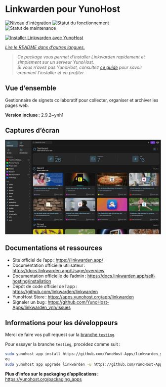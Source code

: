 <!--
Nota bene : ce README est automatiquement généré par <https://github.com/YunoHost/apps/tree/master/tools/readme_generator>
Il NE doit PAS être modifié à la main.
-->

# Linkwarden pour YunoHost

[![Niveau d’intégration](https://apps.yunohost.org/badge/integration/linkwarden)](https://ci-apps.yunohost.org/ci/apps/linkwarden/)
![Statut du fonctionnement](https://apps.yunohost.org/badge/state/linkwarden)
![Statut de maintenance](https://apps.yunohost.org/badge/maintained/linkwarden)

[![Installer Linkwarden avec YunoHost](https://install-app.yunohost.org/install-with-yunohost.svg)](https://install-app.yunohost.org/?app=linkwarden)

*[Lire le README dans d'autres langues.](./ALL_README.md)*

> *Ce package vous permet d’installer Linkwarden rapidement et simplement sur un serveur YunoHost.*  
> *Si vous n’avez pas YunoHost, consultez [ce guide](https://yunohost.org/install) pour savoir comment l’installer et en profiter.*

## Vue d’ensemble

Gestionnaire de signets collaboratif pour collecter, organiser et archiver les pages web.


**Version incluse :** 2.9.2~ynh1

## Captures d’écran

![Capture d’écran de Linkwarden](./doc/screenshots/dashboard.jpg)

## Documentations et ressources

- Site officiel de l’app : <https://linkwarden.app/>
- Documentation officielle utilisateur : <https://docs.linkwarden.app/Usage/overview>
- Documentation officielle de l’admin : <https://docs.linkwarden.app/self-hosting/installation>
- Dépôt de code officiel de l’app : <https://github.com/linkwarden/linkwarden>
- YunoHost Store : <https://apps.yunohost.org/app/linkwarden>
- Signaler un bug : <https://github.com/YunoHost-Apps/linkwarden_ynh/issues>

## Informations pour les développeurs

Merci de faire vos pull request sur la [branche `testing`](https://github.com/YunoHost-Apps/linkwarden_ynh/tree/testing).

Pour essayer la branche `testing`, procédez comme suit :

```bash
sudo yunohost app install https://github.com/YunoHost-Apps/linkwarden_ynh/tree/testing --debug
ou
sudo yunohost app upgrade linkwarden -u https://github.com/YunoHost-Apps/linkwarden_ynh/tree/testing --debug
```

**Plus d’infos sur le packaging d’applications :** <https://yunohost.org/packaging_apps>
